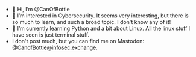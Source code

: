 - 👋 Hi, I’m @CanOfBottle
- 👀 I’m interested in Cybersecurity. It seems very interesting, but there is so much to learn, and such a broad topic. I don't know any of it! 
- 🌱 I’m currently learning Python and a bit about Linux. All the linux stuff I have seen is just terminal stuff.
- I don't post much, but you can find me on Mastodon: @CanofBottle@infosec.exchange.
<!---
CanOfBottle/CanOfBottle is a ✨ special ✨ repository because its `README.md` (this file) appears on your GitHub profile.
You can click the Preview link to take a look at your changes.
--->
